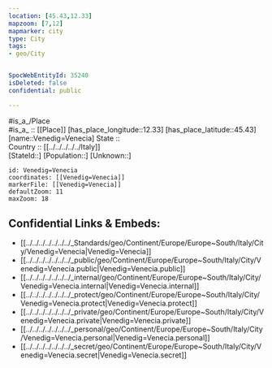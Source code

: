 ```yaml
---
location: [45.43,12.33] 
mapzoom: [7,12] 
mapmarker: city 
type: City
tags:
- geo/City


SpocWebEntityId: 35240
isDeleted: false
confidential: public

---
```

#is_a_/Place  
#is_a_ :: [[Place]] 
[has_place_longitude::12.33] 
[has_place_latitude::45.43] 
[name::Venedig=Venecia] 
State ::  
Country :: [[../../../../../Italy]]  
[StateId::] 
[Population::] 
[Unknown::] 


```leaflet
id: Venedig=Venecia
coordinates: [[Venedig=Venecia]] 
markerFile: [[Venedig=Venecia]] 
defaultZoom: 11 
maxZoom: 18
```


## Confidential Links & Embeds: 
- [[../../../../../../../_Standards/geo/Continent/Europe/Europe~South/Italy/City/Venedig=Venecia|Venedig=Venecia]] 
- [[../../../../../../../_public/geo/Continent/Europe/Europe~South/Italy/City/Venedig=Venecia.public|Venedig=Venecia.public]] 
- [[../../../../../../../_internal/geo/Continent/Europe/Europe~South/Italy/City/Venedig=Venecia.internal|Venedig=Venecia.internal]] 
- [[../../../../../../../_protect/geo/Continent/Europe/Europe~South/Italy/City/Venedig=Venecia.protect|Venedig=Venecia.protect]] 
- [[../../../../../../../_private/geo/Continent/Europe/Europe~South/Italy/City/Venedig=Venecia.private|Venedig=Venecia.private]] 
- [[../../../../../../../_personal/geo/Continent/Europe/Europe~South/Italy/City/Venedig=Venecia.personal|Venedig=Venecia.personal]] 
- [[../../../../../../../_secret/geo/Continent/Europe/Europe~South/Italy/City/Venedig=Venecia.secret|Venedig=Venecia.secret]] 
